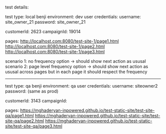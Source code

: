 test details:

test type: local
benji environment: dev
user credentials:
username: site_owner_21
password: site_owner_21

customerId: 2623
campaignId: 19014

pages:
http://localhost.com:8080/test-site-1/page1.html
http://localhost.com:8080/test-site-1/page2.html
http://localhost.com:8080/test-site-1/page3.html

scenario 1: no frequency option -> should show next action as ususal
scenario 2: page level frequency option -> should show next action as ususal across pages but in each page it should respect the frequency

---

test type: qa
benji environment: qa
user credentials:
username: siteowner2
password: (same as prod)

customerId: 3143
campaignId:

pages:
https://mghaderyan-inpowered.github.io/test-static-site/test-site-qa/page1.html
https://mghaderyan-inpowered.github.io/test-static-site/test-site-qa/page2.html
https://mghaderyan-inpowered.github.io/test-static-site/test-site-qa/page3.html
